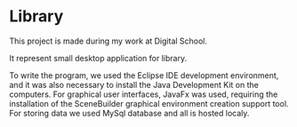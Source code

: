 # Library

This project is made during my work at Digital School. 

It represent small desktop application for library. 

To write the program, we used the Eclipse IDE development environment, and it was also necessary to install the Java Development Kit on the computers. For graphical user interfaces, JavaFx was used, requiring the installation of the SceneBuilder graphical environment creation support tool. For storing data we used MySql database and all is hosted localy.

